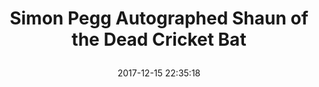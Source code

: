 ---
title: > #shorten me
  Simon Pegg Autographed Shaun of the Dead Cricket Bat
name: >
  Simon Pegg Autographed Shaun of the Dead Cricket Bat
date: "2017-12-15 22:35:18"
buy_now: "https://www.amazon.com/Simon-Pegg-Autographed-Shaun-Cricket/dp/B00LZYZGTK?SubscriptionId=AKIAIA5RBQIWQVTCUEUQ&tag=coldcutdeals-20&linkCode=xm2&camp=2025&creative=165953&creativeASIN=B00LZYZGTK"
description_markdown: >-

  - Personally hand signed by Simon Pegg; In stock and ready to ship.

  - Includes Celebrity Authentics Certificate of Authenticity featuring a picture of Simon signing bat.

  - Certified by Celebrity Authentics, the world's leading source for genuine celebrity autographed memorabilia with every signature being personally witnessed by a Celebrity Authentics representative, cataloged into our on-line database (providing signing date, location and picture of the talent signing the item). It is then affixed with its own unique, serial-numbered authentication hologram that guarantees the item for life.

  - Certificate of Authenticity is included with every item, featuring a picture of the talent signing. This complete authentication process not only ensures uncompromised authenticity but also creates a timeless collectible with investment value.


tweet_id_str: "941798849705922560"
price: "$499.99"
list_price: "undefined"
deal_price: "undefined"
you_save: "undefined"
asin: "B00LZYZGTK"
image: "https://images-na.ssl-images-amazon.com/images/I/41FsYyOORjL.jpg"
---